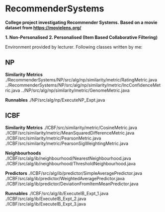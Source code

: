 # RecommenderSystems
**College project investigating Recommender Systems.**
**Based on a movie dataset from https://movielens.org/** 

**1. Non-Personalised**
**2. Personalised (Item Based Collaborative Filtering)**

Environment provided by lecturer. Following classes written by me:


## NP
**Similarity Metrics**
./RecommenderSystems/NP/src/alg/np/similarity/metric/RatingMetric.java
../RecommenderSystems/NP/src/alg/np/similarity/metric/IncConfidenceMetric.java
../NP/src/alg/np/similarity/metric/GenomeMetric.java

**Runnables**
./NP/src/alg/np/ExecuteNP_Expt.java


## ICBF
**Similarity Metrics**
./ICBF/src/similarity/metric/CosineMetric.java
./ICBF/src/similarity/metric/MeanSquaredDifferenceMetric.java
./ICBF/src/similarity/metric/PearsonMetric.java
./ICBF/src/similarity/metric/PearsonSigWeightingMetric.java

**Neighbourhoods**
./ICBF/src/alg/ib/neighbourhood/NearestNeighbourhood.java
./ICBF/src/alg/ib/neighbourhood/ThresholdNeighbourhood.java

**Predictors**
./ICBF/src/alg/ib/predictor/SimpleAveragePredictor.java
./ICBF/src/alg/ib/predictor/WeightedAveragePredictor.java
./ICBF/src/alg/ib/predictor/DeviationFromItemMeanPredictor.java

**Runnables**
./ICBF/src/alg/ib/ExecuteIB_Expt_1.java
./ICBF/src/alg/ib/ExecuteIB_Expt_2.java
./ICBF/src/alg/ib/ExecuteIB_Expt_3.java
